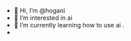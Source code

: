 - 👋 Hi, I’m @hogani 
- 👀 I’m interested in ai 
- 🌱 I’m currently learning how to use ai .
- 
  

<!---
hogani/hogani is a ✨ special ✨ repository because its `README.md` (this file) appears on your GitHub profile.
You can click the Preview link to take a look at your changes.
--->
